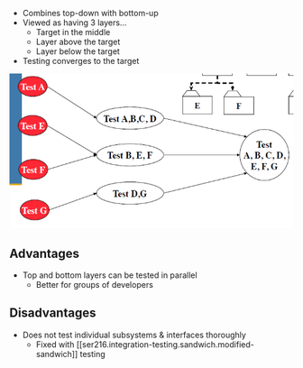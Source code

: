 
- Combines top-down with bottom-up
- Viewed as having 3 layers...
    - Target in the middle
    - Layer above the target
    - Layer below the target
- Testing converges to the target

![](/assets/images/2022-04-19-14-23-32.png)

## Advantages

- Top and bottom layers can be tested in parallel
    - Better for groups of developers

## Disadvantages

- Does not test individual subsystems & interfaces thoroughly
    - Fixed with [[ser216.integration-testing.sandwich.modified-sandwich]] testing